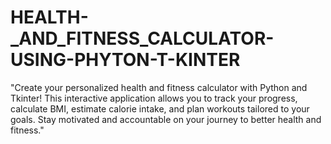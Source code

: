 # HEALTH-_AND_FITNESS_CALCULATOR-USING-PHYTON-T-KINTER
 "Create your personalized health and fitness calculator with Python and Tkinter! This interactive application allows you to track your progress, calculate BMI, estimate calorie intake, and plan workouts tailored to your goals. Stay motivated and accountable on your journey to better health and fitness."

